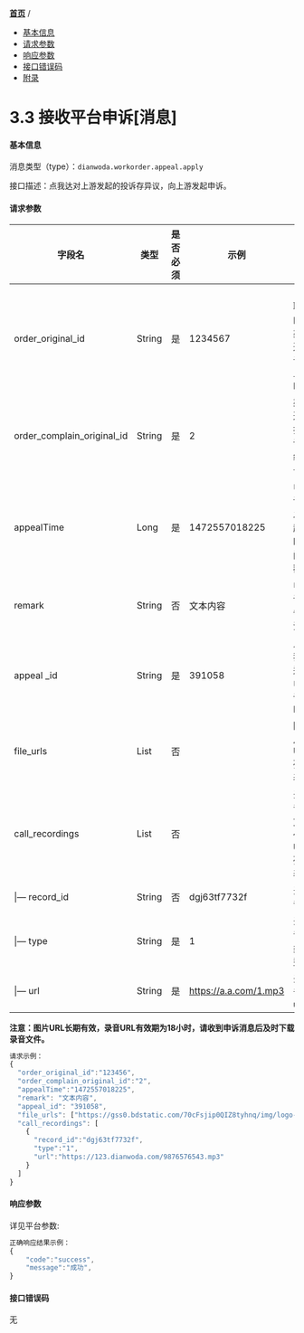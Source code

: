[**首页**](https://open.dianwoda.com/) /


- <a href="#基本信息">基本信息</a>
- <a href="#请求参数">请求参数</a>
- <a href="#响应参数">响应参数</a>
- <a href="#接口错误码">接口错误码</a>
- <a href="#附录">附录</a>


# 3.3 接收平台申诉\[消息\]

#### 基本信息

消息类型（type）：`dianwoda.workorder.appeal.apply`

接口描述：点我达对上游发起的投诉存异议，向上游发起申诉。

#### 请求参数

字段名 | 类型 | 是否必须 | 示例 | 描述
---|---|---|---|---
order_original_id|String|是|1234567|关联的渠道订单ID
order_complain_original_id|String|是|2|渠道投诉编号
appealTime|Long|是|1472557018225|申诉发起时间戳
remark|String|否|文本内容|申诉备注
appeal _id|String|是|391058|点我达申诉ID
file_urls|List|否||图⽚URL列表
call_recordings|List|否||录音文件URL列表
&#124;— record_id|String| 否|dgj63tf7732f|录音id
&#124;— type|String| 是|1|录音类型
&#124;— url|String| 是|https://a.a.com/1.mp3|录音url


**注意：图片URL长期有效，录音URL有效期为18小时，请收到申诉消息后及时下载录音文件。**


```javascript
请求示例：
{
  "order_original_id":"123456",
  "order_complain_original_id":"2",
  "appealTime":"1472557018225",
  "remark": "文本内容",
  "appeal_id": "391058",
  "file_urls": ["https://gss0.bdstatic.com/70cFsjip0QIZ8tyhnq/img/logo-zhidao.gif","https://gss0.bdstatic.com/70cFsjip0QIZ8tyhnq/img/logo-zhidao.gif"],
  "call_recordings": [
    {
      "record_id":"dgj63tf7732f",
      "type":"1",
      "url":"https://123.dianwoda.com/9876576543.mp3"
    }
  ]
}
```

#### 响应参数
详见平台参数:

```javascript
正确响应结果示例：
{
	"code":"success",
	"message":"成功",
}
```

#### 接口错误码
无
